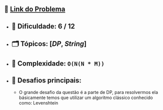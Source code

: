 🔗 [Link do Problema](https://judge.beecrowd.com/pt/problems/view/3415)
-

- 🧩 **Dificuldade:** 6 / 12  
    -
- 🗂 **Tópicos:** [*DP*, *String*]  
    -
- 🧮 **Complexidade:** `O(N(N * M))`  
    -
- 🎯 **Desafios principais:** 
    - 
    - O grande desafio da questão é a parte de DP, para resolvermos ela básicamente temos que utilizar um algoritmo clássico conhecido como: Levenshtein
    
